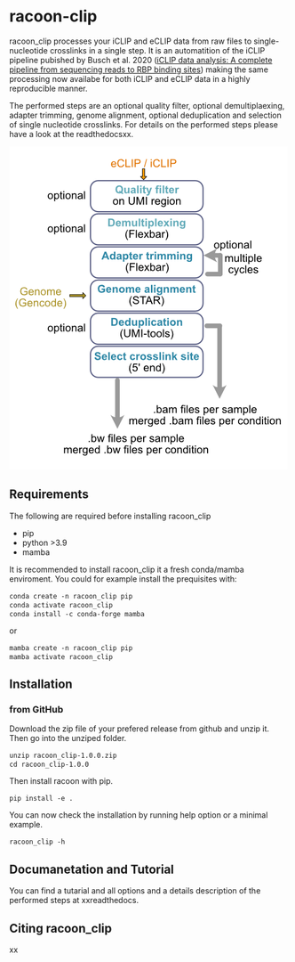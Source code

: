 # racoon-clip

racoon_clip processes your iCLIP and eCLIP data from raw files to single-nucleotide crosslinks in a single step. It is an automatition of the iCLIP pipeline pubished by Busch et al. 2020 ([iCLIP data analysis: A complete pipeline from sequencing reads to RBP binding sites](https://doi.org/10.1016/j.ymeth.2019.11.008)) making the same processing now availabe for both iCLIP and eCLIP data in a highly reproducible manner. 

The performed steps are an optional quality filter, optional demultiplaexing, adapter trimming, genome alignment, optional deduplication and selection of single nucleotide crosslinks. For details on the performed steps please have a look at the readthedocsxx.

![](Workflow.png)


## Requirements

The following are required before installing racoon_clip

+ pip
+ python >3.9
+ mamba

It is recommended to install racoon_clip it a fresh conda/mamba enviroment. You could for example install the prequisites with:

```
conda create -n racoon_clip pip
conda activate racoon_clip
conda install -c conda-forge mamba
```

or 

```
mamba create -n racoon_clip pip
mamba activate racoon_clip
``` 

## Installation

### from GitHub

Download the zip file of your prefered release from github and unzip it. Then go into the unziped folder.

```
unzip racoon_clip-1.0.0.zip
cd racoon_clip-1.0.0
```

Then install racoon with pip.
```
pip install -e .
```

You can now check the installation by running help option or a minimal example.

```
racoon_clip -h
```


## Documanetation and Tutorial

You can find a tutarial and all options and a details description of the performed steps at xxreadthedocs.

## Citing racoon_clip

xx
